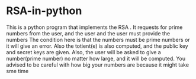 # RSA-in-python
This is a python program that implements the RSA . It requests for prime numbers from the user, and the user and the user must provide the numbers
The condition here is that the numbers must be prime numbers or it will give an error.
Also the totient(e) is also computed, and the public key and secret keys are given.
Also, the user will be asked to give a number(prime number) no matter how large, and it will be computed.
You advised to be careful with how big your numbers are because it might take sme time
